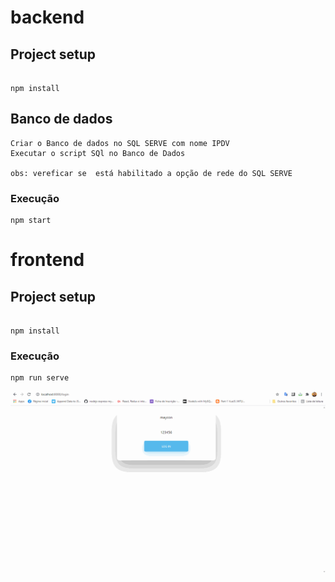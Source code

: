# backend

## Project setup
```
 
npm install 
```

## Banco de dados
```
Criar o Banco de dados no SQL SERVE com nome IPDV
Executar o script SQl no Banco de Dados 

obs: vereficar se  está habilitado a opção de rede do SQL SERVE
```

### Execução
```
npm start
```

# frontend

## Project setup
```
 
npm install 
```

### Execução
```
npm run serve
```

![alt text](https://github.com/mayconlemosCloud/VueJs_SqlServe_Node/blob/main/Apresentacao.gif)


